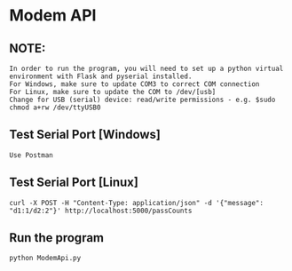 # Modem API

## NOTE: 
```
In order to run the program, you will need to set up a python virtual environment with Flask and pyserial installed.
For Windows, make sure to update COM3 to correct COM connection
For Linux, make sure to update the COM to /dev/[usb]
Change for USB (serial) device: read/write permissions - e.g. $sudo chmod a+rw /dev/ttyUSB0
```
## Test Serial Port [Windows]
```
Use Postman
```

## Test Serial Port [Linux]
```
curl -X POST -H "Content-Type: application/json" -d '{"message": "d1:1/d2:2"}' http://localhost:5000/passCounts
```

## Run the program
```
python ModemApi.py
```
